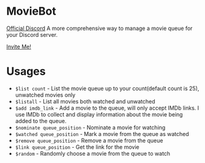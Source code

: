 
# MovieBot
[Official Discord](https://discord.com/invite/W92teK5Q4z)
A more comprehensive way to manage a movie queue for your Discord server.

[Invite Me!](https://discord.com/oauth2/authorize?client_id=858789129848225792&permissions=27712&scope=bot)

# Usages

 - ```$list count``` - List the movie queue up to your count(default count is 25), unwatched movies only
 - ```$listall``` - List all movies both watched and unwatched
 - ```$add imdb_link``` - Add a movie to the queue, will only accept IMDb links. I use IMDb to collect and display information about the movie being added to the queue.
 - ```$nominate queue_position``` - Nominate a movie for watching
 - ```$watched queue_position``` - Mark a movie from the queue as watched
 - ```$remove queue_position``` - Remove a movie from the queue
 - ```$link queue_position``` - Get the link for the movie
 - ```$random``` - Randomly choose a movie from the queue to watch

